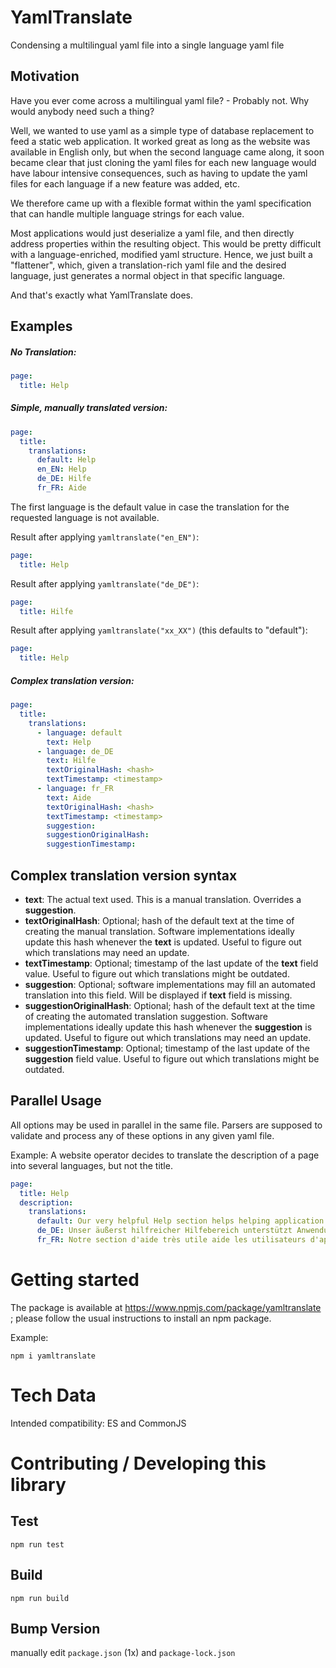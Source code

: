# YamlTranslate

Condensing a multilingual yaml file into a single language yaml file

## Motivation

Have you ever come across a multilingual yaml file? - Probably not. Why would anybody need such a thing?

Well, we wanted to use yaml as a 
simple type of database replacement to feed a static web application. It worked great as long as 
the website was available in English only, but when the second language came along, it soon became clear that just 
cloning the yaml files for each new language would have labour intensive consequences, 
such as having to update the yaml files for each language if a new feature was added, etc.

We therefore came up with a flexible format within the yaml specification that can handle 
multiple language strings for each value.

Most applications would just deserialize a yaml file, and then directly address properties within the resulting object. This would be pretty difficult with a language-enriched, modified yaml structure. Hence, we just built a "flattener", which, given a translation-rich yaml file and the desired language, just generates a normal object in that specific language.

And that's exactly what YamlTranslate does.

## Examples
##### No Translation:
```yaml
page:
  title: Help
```

##### Simple, manually translated version:
```yaml
page:
  title:
    translations:
      default: Help
      en_EN: Help
      de_DE: Hilfe
      fr_FR: Aide
```
The first language is the default value in case the translation for the requested language is not available.

Result after applying `yamltranslate("en_EN")`:
```yaml
page:
  title: Help
```
Result after applying `yamltranslate("de_DE")`:
```yaml
page:
  title: Hilfe
```
Result after applying `yamltranslate("xx_XX")` (this defaults to "default"):
```yaml
page:
  title: Help
```


##### Complex translation version:
```yaml
page:
  title:
    translations:
      - language: default
        text: Help
      - language: de_DE
        text: Hilfe
        textOriginalHash: <hash>
        textTimestamp: <timestamp>
      - language: fr_FR
        text: Aide
        textOriginalHash: <hash>
        textTimestamp: <timestamp>
        suggestion: 
        suggestionOriginalHash:
        suggestionTimestamp: 
```

## Complex translation version syntax

* **text**: The actual text used. This is a manual translation. Overrides a **suggestion**.
* **textOriginalHash**: Optional; hash of the default text at the time of creating the manual translation. Software implementations ideally update this hash whenever the **text** is updated. Useful to figure out which translations may need an update.
* **textTimestamp**: Optional; timestamp of the last update of the **text** field value. Useful to figure out which translations might be outdated.
* **suggestion**: Optional; software implementations may fill an automated translation into this field. Will be displayed if **text** field is missing.
* **suggestionOriginalHash**: Optional; hash of the default text at the time of creating the automated translation suggestion. Software implementations ideally update this hash whenever the **suggestion** is updated. Useful to figure out which translations may need an update.
* **suggestionTimestamp**: Optional; timestamp of the last update of the **suggestion** field value. Useful to figure out which translations might be outdated.

## Parallel Usage

All options may be used in parallel in the same file. Parsers are supposed to validate and process any of these options in any given yaml file. 

Example: A website operator decides to translate the description of a page into several languages, but not the title.

```yaml
page:
  title: Help
  description:
    translations:
      default: Our very helpful Help section helps helping application consumers in a helpful way.
      de_DE: Unser äußerst hilfreicher Hilfebereich unterstützt Anwendungsnutzer auf hilfreiche Weise.
      fr_FR: Notre section d'aide très utile aide les utilisateurs d'applications à s'en servir de manière utile.
```

# Getting started

The package is available at https://www.npmjs.com/package/yamltranslate ; please follow the usual instructions to install an npm package.

Example:

```
npm i yamltranslate
```

# Tech Data

Intended compatibility: ES and CommonJS

# Contributing / Developing this library

## Test

```
npm run test
```

## Build

```
npm run build
```

## Bump Version

manually edit `package.json` (1x) and `package-lock.json`
